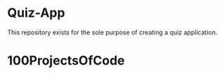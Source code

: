 # Quiz-App
This repository exists for the sole purpose of creating a quiz application.
# 100ProjectsOfCode